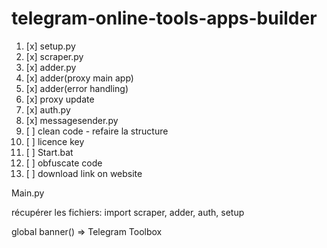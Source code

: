 # telegram-online-tools-apps-builder

1. [x] setup.py
2. [x] scraper.py
3. [x] adder.py
4. [x] adder(proxy main app)
5. [x] adder(error handling)
6. [x] proxy update
7. [x] auth.py
8. [x] messagesender.py
9. [ ] clean code - refaire la structure
10. [ ] licence key
11. [ ] Start.bat
12. [ ] obfuscate code
13. [ ] download link on website

Main.py

récupérer les fichiers: import scraper, adder, auth, setup 

global banner() => Telegram Toolbox

